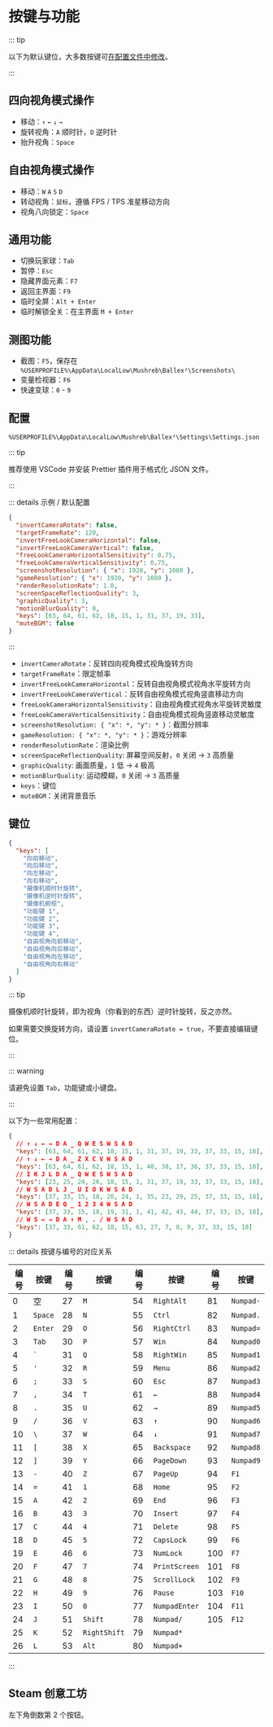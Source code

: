 # 按键与功能

::: tip

以下为默认键位，大多数按键可[在配置文件中修改](#键位)。

:::

## 四向视角模式操作

- 移动：`↑` `←` `↓` `→`
- 旋转视角：`A` 顺时针，`D` 逆时针
- 抬升视角：`Space`

## 自由视角模式操作

- 移动：`W` `A` `S` `D`
- 转动视角：`鼠标`，遵循 FPS / TPS 准星移动方向
- 视角八向锁定：`Space`

## 通用功能

- 切换玩家球：`Tab`
- 暂停：`Esc`
- 隐藏界面元素：`F7`
- 返回主界面：`F9`
- 临时全屏：`Alt + Enter`
- 临时解锁全关：在主界面 `M + Enter`

## 测图功能

- 截图：`F5`，保存在 `%USERPROFILE%\AppData\LocalLow\Mushreb\Ballex²\Screenshots\`
- 变量检视器：`F6`
- 快速变球：`0` - `9`

## 配置

`%USERPROFILE%\AppData\LocalLow\Mushreb\Ballex²\Settings\Settings.json`

::: tip

推荐使用 VSCode 并安装 Prettier 插件用于格式化 JSON 文件。

:::

::: details 示例 / 默认配置

```json
{
  "invertCameraRotate": false,
  "targetFrameRate": 120,
  "invertFreeLookCameraHorizontal": false,
  "invertFreeLookCameraVertical": false,
  "freeLookCameraHorizontalSensitivity": 0.75,
  "freeLookCameraVerticalSensitivity": 0.75,
  "screenshotResolution": { "x": 1920, "y": 1080 },
  "gameResolution": { "x": 1920, "y": 1080 },
  "renderResolutionRate": 1.0,
  "screenSpaceReflectionQuality": 3,
  "graphicQuality": 3,
  "motionBlurQuality": 0,
  "keys": [63, 64, 61, 62, 18, 15, 1, 31, 37, 19, 33],
  "muteBGM": false
}
```

:::

- `invertCameraRotate`：反转四向视角模式视角旋转方向
- `targetFrameRate`：限定帧率
- `invertFreeLookCameraHorizontal`：反转自由视角模式视角水平旋转方向
- `invertFreeLookCameraVertical`：反转自由视角模式视角竖直移动方向
- `freeLookCameraHorizontalSensitivity`：自由视角模式视角水平旋转灵敏度
- `freeLookCameraVerticalSensitivity`：自由视角模式视角竖直移动灵敏度
- `screenshotResolution: { "x": *, "y": * }`：截图分辨率
- `gameResolution: { "x": *, "y": * }`：游戏分辨率
- `renderResolutionRate`：渲染比例
- `screenSpaceReflectionQuality`: 屏幕空间反射，`0` 关闭 → `3` 高质量
- `graphicQuality`: 画面质量，`1` 低 → `4` 极高
- `motionBlurQuality`: 运动模糊，`0` 关闭 → `3` 高质量
- `keys`：键位
- `muteBGM`：关闭背景音乐

## 键位

```json
{
  "keys": [
    "向前移动",
    "向后移动",
    "向左移动",
    "向右移动",
    "摄像机顺时针旋转",
    "摄像机逆时针旋转",
    "摄像机俯视",
    "功能键 1",
    "功能键 2",
    "功能键 3",
    "功能键 4",
    "自由视角向前移动",
    "自由视角向后移动",
    "自由视角向左移动",
    "自由视角向右移动"
  ]
}
```

::: tip

摄像机顺时针旋转，即为视角（你看到的东西）逆时针旋转，反之亦然。

如果需要交换旋转方向，请设置 `invertCameraRotate = true`，不要直接编辑键位。

:::

::: warning

请避免设置 `Tab`，功能键或小键盘。

:::

以下为一些常用配置：

```json
{
  // ↑ ↓ ← → D A _ Q W E S W S A D
  "keys": [63, 64, 61, 62, 18, 15, 1, 31, 37, 19, 33, 37, 33, 15, 18],
  // ↑ ↓ ← → D A _ Z X C V W S A D
  "keys": [63, 64, 61, 62, 18, 15, 1, 40, 38, 17, 36, 37, 33, 15, 18],
  // I K J L D A _ Q W E S W S A D
  "keys": [23, 25, 24, 26, 18, 15, 1, 31, 37, 19, 33, 37, 33, 15, 18],
  // W S A D L J _ U I O K W S A D
  "keys": [37, 33, 15, 18, 26, 24, 1, 35, 23, 29, 25, 37, 33, 15, 18],
  // W S A D E Q _ 1 2 3 4 W S A D
  "keys": [37, 33, 15, 18, 19, 31, 1, 41, 42, 43, 44, 37, 33, 15, 18],
  // W S ← → D A ↑ M , . / W S A D
  "keys": [37, 33, 61, 62, 18, 15, 63, 27, 7, 8, 9, 37, 33, 15, 18]
}
```

::: details 按键与编号的对应关系

| 编号 | 按键    | 编号 | 按键         | 编号 | 按键          | 编号 | 按键      |
| ---- | ------- | ---- | ------------ | ---- | ------------- | ---- | --------- |
| 0    | 空      | 27   | `M`          | 54   | `RightAlt`    | 81   | `Numpad-` |
| 1    | `Space` | 28   | `N`          | 55   | `Ctrl`        | 82   | `Numpad.` |
| 2    | `Enter` | 29   | `O`          | 56   | `RightCtrl`   | 83   | `Numpad=` |
| 3    | `Tab`   | 30   | `P`          | 57   | `Win`         | 84   | `Numpad0` |
| 4    | `` ` `` | 31   | `Q`          | 58   | `RightWin`    | 85   | `Numpad1` |
| 5    | `'`     | 32   | `R`          | 59   | `Menu`        | 86   | `Numpad2` |
| 6    | `;`     | 33   | `S`          | 60   | `Esc`         | 87   | `Numpad3` |
| 7    | `,`     | 34   | `T`          | 61   | `←`           | 88   | `Numpad4` |
| 8    | `.`     | 35   | `U`          | 62   | `→`           | 89   | `Numpad5` |
| 9    | `/`     | 36   | `V`          | 63   | `↑`           | 90   | `Numpad6` |
| 10   | `\`     | 37   | `W`          | 64   | `↓`           | 91   | `Numpad7` |
| 11   | `[`     | 38   | `X`          | 65   | `Backspace`   | 92   | `Numpad8` |
| 12   | `]`     | 39   | `Y`          | 66   | `PageDown`    | 93   | `Numpad9` |
| 13   | `-`     | 40   | `Z`          | 67   | `PageUp`      | 94   | `F1`      |
| 14   | `=`     | 41   | `1`          | 68   | `Home`        | 95   | `F2`      |
| 15   | `A`     | 42   | `2`          | 69   | `End`         | 96   | `F3`      |
| 16   | `B`     | 43   | `3`          | 70   | `Insert`      | 97   | `F4`      |
| 17   | `C`     | 44   | `4`          | 71   | `Delete`      | 98   | `F5`      |
| 18   | `D`     | 45   | `5`          | 72   | `CapsLock`    | 99   | `F6`      |
| 19   | `E`     | 46   | `6`          | 73   | `NumLock`     | 100  | `F7`      |
| 20   | `F`     | 47   | `7`          | 74   | `PrintScreen` | 101  | `F8`      |
| 21   | `G`     | 48   | `8`          | 75   | `ScrollLock`  | 102  | `F9`      |
| 22   | `H`     | 49   | `9`          | 76   | `Pause`       | 103  | `F10`     |
| 23   | `I`     | 50   | `0`          | 77   | `NumpadEnter` | 104  | `F11`     |
| 24   | `J`     | 51   | `Shift`      | 78   | `Numpad/`     | 105  | `F12`     |
| 25   | `K`     | 52   | `RightShift` | 79   | `Numpad*`     |      |           |
| 26   | `L`     | 53   | `Alt`        | 80   | `Numpad+`     |      |           |

:::

## Steam 创意工坊

左下角倒数第 2 个按钮。
